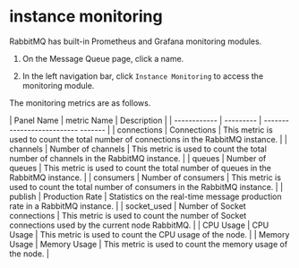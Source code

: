 # instance monitoring

RabbitMQ has built-in Prometheus and Grafana monitoring modules.

1. On the Message Queue page, click a name.

    

2. In the left navigation bar, click `Instance Monitoring` to access the monitoring module.

    

The monitoring metrics are as follows.

| Panel Name | metric Name | Description |
| ------------ | --------- | -------------------------- ------- |
| connections | Connections | This metric is used to count the total number of connections in the RabbitMQ instance. |
| channels | Number of channels | This metric is used to count the total number of channels in the RabbitMQ instance. |
| queues | Number of queues | This metric is used to count the total number of queues in the RabbitMQ instance. |
| consumers | Number of consumers | This metric is used to count the total number of consumers in the RabbitMQ instance. |
| publish | Production Rate | Statistics on the real-time message production rate in a RabbitMQ instance. |
| socket_used | Number of Socket connections | This metric is used to count the number of Socket connections used by the current node RabbitMQ. |
| CPU Usage | CPU Usage | This metric is used to count the CPU usage of the node. |
| Memory Usage | Memory Usage | This metric is used to count the memory usage of the node. |